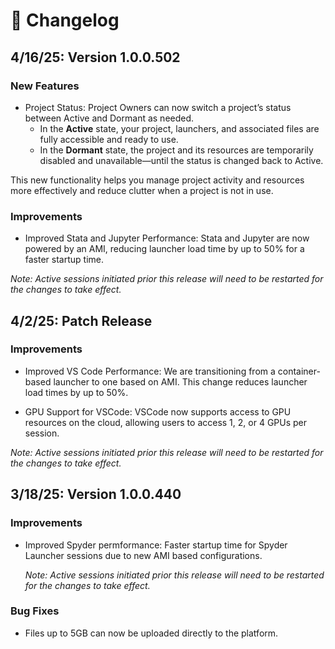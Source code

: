 # 📝 Changelog

## 4/16/25: Version 1.0.0.502
### New Features
- Project Status: Project Owners can now switch a project’s status between 
Active and Dormant as needed. 
  - In the **Active** state, your project, launchers, and associated files are fully accessible and ready to use. 
  - In the **Dormant** state, the project and its resources are temporarily disabled and unavailable—until the status is changed back to Active. 

This new functionality helps you manage project activity and resources more effectively and reduce clutter when a project is not in use. 

### Improvements
- Improved Stata and Jupyter Performance: Stata and Jupyter are now powered by an AMI, reducing launcher load time by up to 50% for a faster startup time. 

*Note: Active sessions initiated prior this release will need to be restarted for the changes to take effect.*

## 4/2/25: Patch Release
### Improvements
- Improved VS Code Performance: We are transitioning from a container-based launcher to one based on AMI. This change reduces launcher load times by up to 50%.

- GPU Support for VSCode: VSCode now supports access to GPU resources on the cloud, allowing users to access 1, 2, or 4 GPUs per session.

*Note: Active sessions initiated prior this release will need to be restarted for the changes to take effect.*

## 3/18/25: Version 1.0.0.440
### Improvements 

- Improved Spyder permformance: Faster startup time for Spyder Launcher sessions due to new AMI based configurations.
  
  *Note: Active sessions initiated prior this release will need to be restarted for the changes to take effect.*

### Bug Fixes 

- Files up to 5GB can now be uploaded directly to the platform.

